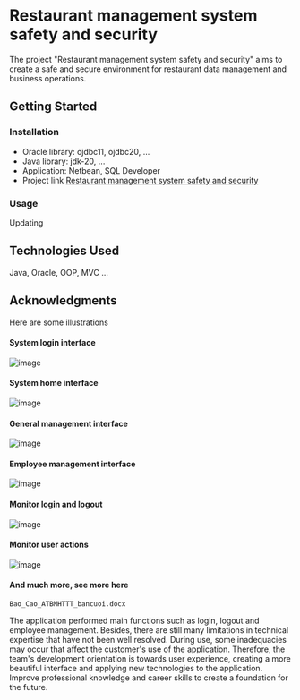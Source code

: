 # Restaurant management system safety and security
The project "Restaurant management system safety and security" aims to create a safe and secure environment for restaurant data management and business operations.
## Getting Started
### Installation
- Oracle library: ojdbc11, ojdbc20, ...
- Java library: jdk-20, ...
- Application: Netbean, SQL Developer
- Project link [Restaurant management system safety and security](https://drive.google.com/file/d/1RmZMF9Iyv6EjufVuownZlgYPXskh4Ip7/view?usp=sharing)
### Usage
Updating
## Technologies Used
Java, Oracle, OOP, MVC ...
## Acknowledgments
Here are some illustrations
#### System login interface
![image](https://github.com/TruongAn3402/Restaurant-manager/assets/161707976/216661bf-fd19-4ef7-b334-3225c59db538)
#### System home interface
![image](https://github.com/TruongAn3402/Restaurant-manager/assets/161707976/997d4c5a-db46-4a0a-972e-5fec0fa988ac)
#### General management interface
![image](https://github.com/TruongAn3402/Restaurant-manager/assets/161707976/961016d8-1a54-4456-b120-4c5c02950a9f)
#### Employee management interface
![image](https://github.com/TruongAn3402/Restaurant-manager/assets/161707976/6910a7fa-007f-4e03-b2e7-75e86d9eff74)
#### Monitor login and logout
![image](https://github.com/TruongAn3402/Restaurant-manager/assets/161707976/7187f408-914e-450a-8791-48225c7d09f1)
#### Monitor user actions
![image](https://github.com/TruongAn3402/Restaurant-manager/assets/161707976/8acae07c-714d-442e-b11b-830fdff6de7a)
#### And much more, see more here 
`Bao_Cao_ATBMHTTT_bancuoi.docx`

The application performed main functions such as login, logout and employee management. Besides, there are still many limitations in technical expertise that have not been well resolved. During use, some inadequacies may occur that affect the customer's use of the application. Therefore, the team's development orientation is towards user experience, creating a more beautiful interface and applying new technologies to the application. Improve professional knowledge and career skills to create a foundation for the future.
